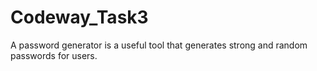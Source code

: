 # Codeway_Task3
A password generator is a useful tool that generates strong and random passwords for users. 

